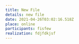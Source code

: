 ```yaml
---
title: New File
details: new file
date: 2021-04-26T03:02:16.518Z
place: online
participants: fisfew
realization: fdjfdkjsf
---
```

